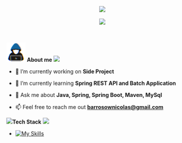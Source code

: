 <!--  -->
<p align="center">
  <a href="https://github.com/DenverCoder1/readme-typing-svg"><img src="https://readme-typing-svg.herokuapp.com?font=Time+New+Roman&color=cyan&size=25&center=true&vCenter=true&width=600&height=100&lines=Hi+I'm+Nicolas+Barroso;++Back-End+Developer,;1%+better+every+day...<3,"></a>
</p>
<p align="center">
  <a href="https://github.com/DenverCoder1/readme-typing-svg"><img src="https://readme-typing-svg.herokuapp.com?font=Time+New+Roman&color=cyan&size=25&center=true&vCenter=true&width=600&height=100&lines=Software+Engineer+Student;++Active+Learner/Researcher,;coder+lover+</>"></a>
</p>



<br>



	
<picture><img src = "https://github.com/0xAbdulKhalid/0xAbdulKhalid/raw/main/assets/mdImages/about_me.gif" width = 50px></picture> **About me**
<img src="https://user-images.githubusercontent.com/73097560/115834477-dbab4500-a447-11eb-908a-139a6edaec5c.gif">
<br>

<!--Intro start-->
- 🔭 I’m currently working on **Side Project**

- 🌱 I’m currently learning **Spring REST API and Batch Application**

- 💬 Ask me about **Java, Spring, Spring Boot, Maven, MySql**

- 📫 Feel free to reach me out **barrosownicolas@gmail.com**

<!--Intro end-->

<img src="https://media2.giphy.com/media/QssGEmpkyEOhBCb7e1/giphy.gif?cid=ecf05e47a0n3gi1bfqntqmob8g9aid1oyj2wr3ds3mg700bl&rid=giphy.gif" width ="22"><b>Tech Stack</b>
<img src="https://user-images.githubusercontent.com/73097560/115834477-dbab4500-a447-11eb-908a-139a6edaec5c.gif">
<br>

<p align="center">


- [![My Skills](https://skillicons.dev/icons?i=java,spring,maven,python,c,mysql,postgres,vscode,git,github,docker,postman&perline=20)](https://skillicons.dev)
    

<br>

